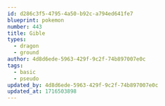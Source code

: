 ```yaml
---
id: d286c3f5-4795-4a50-b92c-a794ed641fe7
blueprint: pokemon
number: 443
title: Gible
types:
  - dragon
  - ground
author: 4d8d6ede-5963-429f-9c2f-74b897007e0c
tags:
  - basic
  - pseudo
updated_by: 4d8d6ede-5963-429f-9c2f-74b897007e0c
updated_at: 1716503898
---
```

